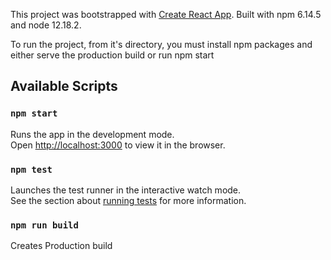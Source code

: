 This project was bootstrapped with [Create React App](https://github.com/facebook/create-react-app).
Built with npm 6.14.5 and node 12.18.2.


To run the project, from it's directory, you must install npm packages and either serve the production build or run npm start

## Available Scripts

### `npm start`

Runs the app in the development mode.<br />
Open [http://localhost:3000](http://localhost:3000) to view it in the browser.


### `npm test`

Launches the test runner in the interactive watch mode.<br />
See the section about [running tests](https://facebook.github.io/create-react-app/docs/running-tests) for more information.

### `npm run build`

Creates Production build

